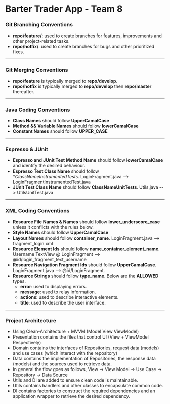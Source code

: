 # Barter Trader App - Team 8

### Git Branching Conventions

-   **repo/feature/**: used to create branches for features, improvements and other project-related tasks.
-   **repo/hotfix/**: used to create branches for bugs and other prioritized fixes.

---

### Git Merging Conventions

-   **repo/feature** is typically merged to **repo/develop**.
-   **repo/hotfix** is typically merged to **repo/develop** then **repo/master** thereafter.

---

### Java Coding Conventions

- **Class Names** should follow **UpperCamalCase**
- **Method && Variable Names** should follow **lowerCamalCase**
- **Constant Names** should follow **UPPER_CASE**

---

### Espresso & JUnit

- **Espresso and JUnit Test Method Name** should follow **lowerCamalCase** and identify the desired behaviour.
- **Espresso Test Class Name** should follow **ClassNameInstrumentedTests*. LoginFragment.java --> LoginFragmentInstrumentedTest.java
- **JUnit Test Class Name** should follow **ClassNameUnitTests**. Utils.java --> UtilsUnitTest.java

---

### XML Coding Conventions

- **Resource File Names & Names** should follow **lower_underscore_case** unless it conflicts with the rules below.
- **Style Names** should follow **UpperCamalCase**
- **Layout Names** should follow **container_name**. LoginFragment.java --> fragment_login.xml
- **Resource Element Ids** should follow **name_container_element_name**. Username TextView @ LoginFragment --> @id/login_fragment_text_username
- **Resource Navigation Fragment Ids** should follow **UpperCamalCase**. LoginFragment.java --> @id/LoginFragment.
- **Resource Strings** should follow **type_name**. Below are the **ALLOWED** types.
    - **error**: used to displaying errors.
    - **message**: used to relay information.
    - **actions**: used to describe interactive elements.
    - **title**: used to describe the user interface.

---

### Project Architecture

- Using Clean-Architecture + MVVM (Model View ViewModel)
- Presentation contains the files that control UI (View + ViewModel Respectively)
- Domain contains the interfaces of Repositories, request data (models) and use cases (which interact with the repository)
- Data contains the implementation of Repositories, the response data (models) and the sources used to retrieve data.
- In general the flow goes as follows, View -> View Model -> Use Case -> Repository -> Data Source
- Utils and DI are added to ensure clean code is maintainable.
- Utils contains handlers and other classes to encapsulate common code.
- DI contains factories to construct the required dependencies and an application wrapper to retrieve the desired dependency.
